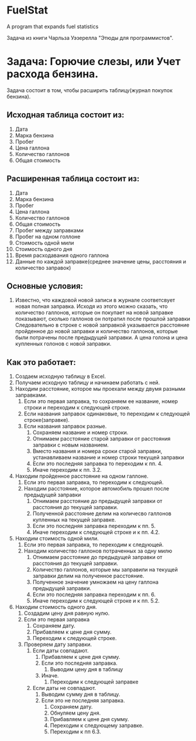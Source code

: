 # FuelStat
A program that expands fuel statistics

Задача из книги Чарльза Уэзерелла "Этюды для программистов".

# Задача: Горючие слезы, или Учет расхода бензина.
Задача состоит в том, чтобы расширить таблицу(журнал покупок бензина).

## Исходная таблица состоит из:
1. Дата
2. Марка бензина
3. Пробег
4. Цена галлона
5. Количество галлонов
6. Общая стоимость

## Расширенная таблица состоит из:
1. Дата
2. Марка бензина
3. Пробег
4. Цена галлона
5. Количество галлонов
6. Общая стоимость
7. Пробег между заправками
8. Пробег на одном голлоне
9. Стоимость одной мили
11. Стоимость одного дня
12. Время расходавания одного галлона
13. Данные по каждой заправке(среднее значение цены, 
    расстояния и количество заправок)


## Основные условия:
1. Известно, что каждовой новой записи в журнале соответсвует
    новая полная заправка. Исходя из этого можно сказать,
    что количество галлонов, которые он покупает на новой заправке
    показывают, сколько галлонов он потратил после прошлой заправки
     Следовательно в строке с новой заправкой
    указывается расстояние пройденное до новой заправки и 
    количество галлонов, которые были потрачены после
    предыдущей заправки. А цена голона и цена купленных голонов с
    новой заправки. 


## Как это работает:
1. Создаем исходную таблицу в Excel.
2. Получаем исходную таблицу и начинаем работать с ней.
3. Находим расстояние, которое мы проехали между двумя разными
    заправками.
    1. Если это первая заправка, то сохраняем ее название,
        номер строки и переходим к следующей строке.
    2. Если названия заправок одинаковые, то переходим
        к следующей строке(заправке).
    3. Если названия заправок разные.
        1. Сохраняем название и номер строки.
        2. Отнимаем расстояние старой заправки от
            расстояния заправки с новым названием.
        3. Вместо названия и номера сроки старой заправки,
            устанавливаем название и номер строки текущей заправки
        4. Если это последняя заправка то переходим
            к пп. 4.
        5. Иначе переходим к пп. 3.2.
4. Находим пройденное расстояние на одном галлоне.
    1. Если это первая заправка, то переходим к следующей.
    2. Находим расстояние, которое автомобиль прошел после предыдущей
        заправки
        1. Отнимаем расстояние до предыдущей заправки от
            расстояния до текущей заправки.
        2. Полученной расстояние делим на количесво галлонов купленных
            на текущей заправке.
        3. Если это последняя заправка переходим к пп. 5. 
        4. Иначе переходим к следующей строке и к пп. 4.2.
5. Находим стоимость одной мили.
    1. Если это первая заправка, то переходим к следующей.
    2. Находим количество галлонов потраченных за одну милю
        1. Отнимаем расстояние до предыдущей заправки от
            расстояния до текущей заправки.
        2. Количество галлонов, которые мы заправили на текущей
            заправки делим на полученное расстояние.
        3. Полученное значение умножаем на цену галлона предыдущей
            заправки.
        3. Если это последняя заправка переходим к пп. 6. 
        4. Иначе переходим к следующей строке и к пп. 5.2.
6. Находим стоимость одного дня.
    1. Создадим цену дня равную нулю.
    2. Если это первая заправка
        1. Сохраняем дату.
        2. Прибавляем к цене дня сумму.
        3. Переходим к следующей строке.
    3. Проверяем дату заправки.
        1. Если даты совпадают.
            1. Прибавляем к цене дня сумму.
            2. Если это последняя заправка.
                1. Выводим цену дня в таблицу
            3. Иначе.
                1. Переходим к следующей заправке
        2. Если даты не совпадают.
            1. Выводим сумму дня в таблицу.
            2. Если это не последняя заправка.
                1. Сохраняем дату.
                2. Обнуляем цену дня.
                3. Прибавляем к цене дня сумму.
                4. Переходим к следующему заправке.
                2. Переходим к пп 6.3.



<!-- TODO: Исправить знаки на цифры в github -->